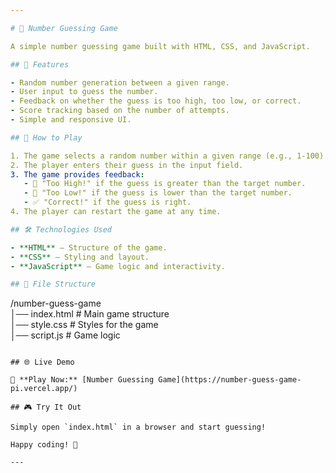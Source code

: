 ```yaml
---

# 🎯 Number Guessing Game  

A simple number guessing game built with HTML, CSS, and JavaScript.  

## 📌 Features  

- Random number generation between a given range.  
- User input to guess the number.  
- Feedback on whether the guess is too high, too low, or correct.  
- Score tracking based on the number of attempts.  
- Simple and responsive UI.  

## 🚀 How to Play  

1. The game selects a random number within a given range (e.g., 1-100).  
2. The player enters their guess in the input field.  
3. The game provides feedback:  
   - 🔼 "Too High!" if the guess is greater than the target number.  
   - 🔽 "Too Low!" if the guess is lower than the target number.  
   - ✅ "Correct!" if the guess is right.  
4. The player can restart the game at any time.  

## 🛠️ Technologies Used  

- **HTML** – Structure of the game.  
- **CSS** – Styling and layout.  
- **JavaScript** – Game logic and interactivity.  

## 📂 File Structure  

```
/number-guess-game  
│── index.html   # Main game structure  
│── style.css    # Styles for the game  
│── script.js    # Game logic  
```  

## 🌐 Live Demo  

🔗 **Play Now:** [Number Guessing Game](https://number-guess-game-pi.vercel.app/)  

## 🎮 Try It Out  

Simply open `index.html` in a browser and start guessing!  

Happy coding! 🎉  

---
```



